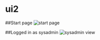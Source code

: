 # ui2

##Start page
![start page](https://github.com/2dv612-team-1/ui2/blob/master/Start%20page.png "Login/Register")

##Logged in as sysadmin
![sysadmin view](https://github.com/2dv612-team-1/ui2/blob/master/Sysadmin%20view.png "sysadmin")
